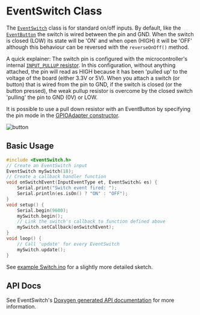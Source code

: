 # EventSwitch Class

The [`EventSwitch`](EventSwitch.md) class is for standard on/off inputs. By default, like the [`EventButton`](EventButton.md) the switch is wired between the pin and GND. When the switch is closed (LOW) its state will be 'ON' and when open (HIGH) it will be 'OFF' although this behaviour can be reversed with the `reverseOnOff()` method.

A quick explainer: The switch pin is configured with the microcontroller's internal [`INPUT_PULLUP` resistor](https://en.wikipedia.org/wiki/Pull-up_resistor). In this configuration, without anything attached, the pin will read as HIGH because it has been 'pulled up' to the voltage of the board (either 3.3V or 5V). When you attach a switch (or button) that is wired from the pin to GND, if the switch is closed (or the button pressed), the weak pullup resistor is overcome by the closed switch 'pulling' the pin to GND (0V) or LOW.

It is possible to use a pull down resistor with an EventButton by specifying the pin mode in the [GPIOAdapter constructor](https://stutchbury.github.io/InputEvents/api/classGpioPinAdapter.html).


![button](../images/switch.png)


## Basic Usage


```cpp
#include <EventSwitch.h>
// Create an EventSwitch input
EventSwitch mySwitch(18);
// Create a callback handler function
void onSwitchEvent(InputEventType et, EventSwitch& es) {
    Serial.print("Switch event fired: ");
    Serial.println(es.isOn() ? "ON" : "OFF");
}
void setup() {
    Serial.begin(9600);
    mySwitch.begin();
    // Link the switch's callback to function defined above
    mySwitch.setCallback(onSwitchEvent);
}
void loop() {
    // Call 'update' for every EventSwitch
    mySwitch.update();
}
```

See [example Switch.ino](../examples/Switch/Switch.ino) for a slightly more detailed sketch.


## API Docs

See EventSwitch's [Doxygen generated API documentation](https://stutchbury.github.io/InputEvents/api/classEventSwitch.html) for more information.





